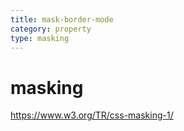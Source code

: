 ```yaml
---
title: mask-border-mode
category: property
type: masking
---
```


# masking

<https://www.w3.org/TR/css-masking-1/>
